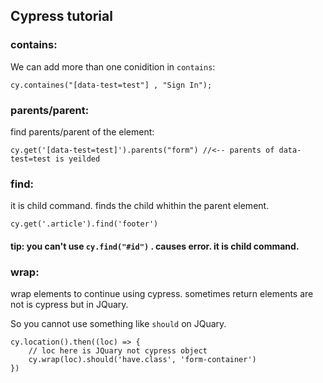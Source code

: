 ## Cypress tutorial

### contains:

We can add more than one conidition in `contains`:

```
cy.containes("[data-test=test"] , "Sign In");
```

### parents/parent:

find parents/parent of the element:

```
cy.get('[data-test=test]').parents("form") //<-- parents of data-test=test is yeilded
```

### find:

it is child command. finds the child whithin the parent element.

```
cy.get('.article').find('footer')
```
#### tip: you can't use `cy.find("#id")` . causes error. it is child command.

### wrap:

wrap elements to continue using cypress. sometimes return elements are not is cypress but in JQuary.

So you cannot use something like `should` on JQuary.

```
cy.location().then((loc) => {
	// loc here is JQuary not cypress object
	cy.wrap(loc).should('have.class', 'form-container')
})

```





